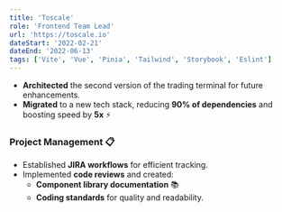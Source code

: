 ```yaml
---
title: 'Toscale'
role: 'Frontend Team Lead'
url: 'https://toscale.io'
dateStart: '2022-02-21'
dateEnd: '2022-06-13'
tags: ['Vite', 'Vue', 'Pinia', 'Tailwind', 'Storybook', 'Eslint']
---
```


- **Architected** the second version of the trading terminal for future enhancements.
- **Migrated** to a new tech stack, reducing **90% of dependencies** and boosting speed by **5x** ⚡

### Project Management 📋
- Established **JIRA workflows** for efficient tracking.
- Implemented **code reviews** and created:
  - **Component library documentation** 📚
  - **Coding standards** for quality and readability.
